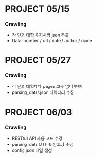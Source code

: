 # PROJECT 05/15
### Crawling
- 각 단과 대학 공지사항 json 추출
- Data: number / url / date / author / name 

# PROJECT 05/27
### Crawling
- 각 단과 대학마다 pages 고유 넘버 부여
- parsing_data/.json 디렉터리 수정

# PROJECT 06/03
### Crawling
- RESTful API 사용 코드 수정
- parsing_data UTF-8 인코딩 수정
- config json 파일 생성